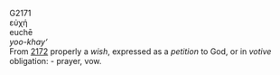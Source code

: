 <body>
  <p>G2171<br>  εὐχή  <br> euchē  <br><i>yoo-khay‘ </i><br>From <a href="g2172.htm">2172</a>  properly a <i>wish</i>, expressed as a <i>petition</i> to God, or in <i>votive</i> obligation: - prayer, vow.<br></p>
 </body>
